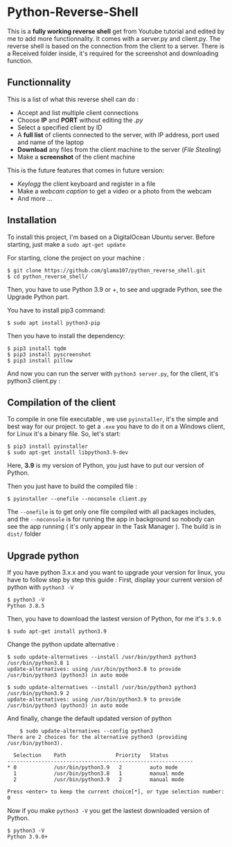 
# Python-Reverse-Shell

This is a **fully working reverse shell** get from Youtube tutorial and edited by me to add more functionnality.
It comes with a server.py and client.py. The reverse shell is based on the connection from the client to a server.
There is a Received folder inside, it's required for the screenshot and downloading function.

## Functionnality

This is a list of what this reverse shell can do :
 - Accept and list multiple client connections
 - Choose **IP** and **PORT** without editing the *.py*
 - Select a specified client by ID
 - A **full list** of clients connected to the server, with IP address, port used and name of the laptop
 - **Download** any files from the client machine to the server (*File Stealing*)
 - Make a **screenshot** of the client machine
 
This is the future features that comes in future version:

 - *Keylogg* the client keyboard and register in a file
 - Make a *webcam caption* to get a video or a photo from the webcam
 - And more ...

## Installation
To install this project, I'm based on a DigitalOcean Ubuntu server.
Before starting, just make a `sudo apt-get update` 

For starting, clone the project  on your machine :

    $ git clone https://github.com/glama107/python_reverse_shell.git 
    $ cd python_reverse_shell/
Then, you have to use Python 3.9 or +, to see and upgrade Python, see the Upgrade Python part.

You have to install pip3 command:

    $ sudo apt install python3-pip		
Then you have to install the dependency:

    $ pip3 install tqdm
    $ pip3 install pyscreenshot
    $ pip3 install pillow
And now you can run the server with `python3 server.py`, for the client, it's python3 client.py :

## Compilation of the client

To compile in one file executable , we use `pyinstaller`, it's the simple and best way for our project.
to get a `.exe` you have to do it on a Windows client, for Linux it's a binary file.
So, let's start:

    $ pip3 install pyinstaller
    $ sudo apt-get install libpython3.9-dev
Here, **3.9** is my version of Python, you just have to put our version of Python.

Then you just have to build the compiled file :

    $ pyinstaller --onefile --noconsole client.py
The `--onefile` is to get only one file compiled with all packages includes, and the `--noconsole` is for running the app in background so nobody can see the app running ( it's only appear in the Task Manager ).
The build is in `dist/` folder 

## Upgrade python

If you have python 3.x.x and you want to upgrade your version for linux, you have to follow step by step this guide :
First, display your current version of python with `python3 -V`

    $ python3 -V 
    Python 3.8.5
Then, you have to download the lastest version of Python, for me it's `3.9.0`

    $ sudo apt-get install python3.9
Change the python update alternative :

    $ sudo update-alternatives --install /usr/bin/python3 python3 /usr/bin/python3.8 1
    update-alternatives: using /usr/bin/python3.8 to provide /usr/bin/python3 (python3) in auto mode
    
    $ sudo update-alternatives --install /usr/bin/python3 python3 /usr/bin/python3.9 2
    update-alternatives: using /usr/bin/python3.9 to provide /usr/bin/python3 (python3) in auto mode

And finally, change the default updated version of python 
```
    $ sudo update-alternatives --config python3
There are 2 choices for the alternative python3 (providing /usr/bin/python3).

  Selection    Path                Priority   Status
------------------------------------------------------------
* 0            /usr/bin/python3.9   2         auto mode
  1            /usr/bin/python3.8   1         manual mode
  2            /usr/bin/python3.9   2         manual mode

Press <enter> to keep the current choice[*], or type selection number: 0
```
Now if you make `python3 -V` you get the lastest downloaded version of Python.

    $ python3 -V
    Python 3.9.0+
